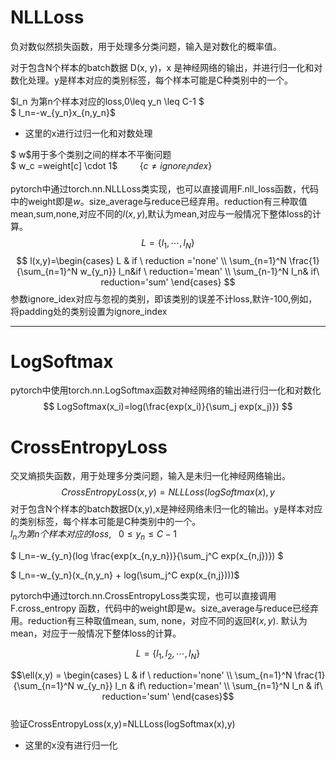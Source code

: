 # NLLLoss
负对数似然损失函数，用于处理多分类问题，输入是对数化的概率值。     

对于包含N个样本的batch数据 D(x, y)，x 是神经网络的输出，并进行归一化和对数化处理。y是样本对应的类别标签，每个样本可能是C种类别中的一个。 

$l_n 为第n个样本对应的loss,0\leq y_n \leq C-1 $    
$ l_n=-w_{y_n}x_{n,y_n}$      
* 这里的x进行过归一化和对数处理     

$ w$用于多个类别之间的样本不平衡问题      
$ w_c =weight[c] \cdot 1$ &nbsp;  &nbsp;  &nbsp; &nbsp; $\left\{c \neq ignore_index \right\}$      

pytorch中通过torch.nn.NLLLoss类实现，也可以直接调用F.nll_loss函数，代码中的weight即是$w$。size_average与reduce已经弃用。reduction有三种取值mean,sum,none,对应不同的$l(x,y)$,默认为mean,对应与一般情况下整体loss的计算。     
$$ L=\left\{ l_1,\cdots,l_N \right\}$$
$$ l(x,y)=\begin{cases} L                  & if \ reduction ='none'  \\
\sum_{n=1}^N \frac{1}{\sum_{n=1}^N w_{y_n}} l_n&if \ reduction='mean' \\
\sum_{n-1}^N l_n& if\ reduction='sum' \end{cases}
$$
参数ignore_idex对应与忽视的类别，即该类别的误差不计loss,默许-100,例如，将padding处的类别设置为ignore_index

***   

# LogSoftmax   
pytorch中使用torch.nn.LogSoftmax函数对神经网络的输出进行归一化和对数化    
$$ LogSoftmax(x_i)=log(\frac{exp(x_i)}{\sum_j exp(x_j)}) $$

# CrossEntropyLoss
交叉熵损失函数，用于处理多分类问题，输入是未归一化神经网络输出。    
$$ CrossEntropyLoss(x,y)=NLLLoss(logSoftmax(x),y$$ 
对于包含N个样本的batch数据D(x,y),x是神经网络未归一化的输出。y是样本对应的类别标签，每个样本可能是C种类别中的一个。      
$l_n 为第n个样本对应的loss$,$\ \ \ 0 \leq y_n \leq C-1$    

$ l_n=-w_{y_n}(log \frac{exp(x_{n,y_n})}{\sum_j^C exp(x_{n,j})}) $     

$ l_n=-w_{y_n}(x_{n,y_n} + log(\sum_j^C exp(x_{n,j})))$   

pytorch中通过torch.nn.CrossEntropyLoss类实现，也可以直接调用F.cross_entropy 函数，代码中的weight即是w。size_average与reduce已经弃用。reduction有三种取值mean, sum, none，对应不同的返回$\ell(x, y).$ 默认为mean，对应于一般情况下整体loss的计算。      

$$ L=\left\{l_1,l_2,\cdots,l_N \right\}$$

$$\ell(x,y) = \begin{cases} L & if \ reduction='none'   \\
\sum_{n=1}^N \frac{1}{\sum_{n=1}^N w_{y_n}}  l_n & if\ reduction='mean' \\
\sum_{n=1}^N l_n & if\ reduction='sum' \end{cases}$$   
验证CrossEntropyLoss(x,y)=NLLLoss(logSoftmax(x),y)    
* 这里的x没有进行归一化



